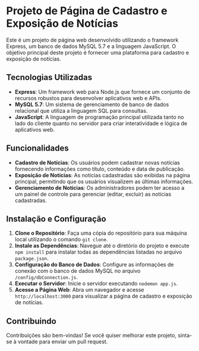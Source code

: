 # Projeto de Página de Cadastro e Exposição de Notícias

Este é um projeto de página web desenvolvido utilizando o framework Express, um banco de dados MySQL 5.7 e a linguagem JavaScript. O objetivo principal deste projeto é fornecer uma plataforma para cadastro e exposição de notícias.

## Tecnologias Utilizadas

- **Express**: Um framework web para Node.js que fornece um conjunto de recursos robustos para desenvolver aplicativos web e APIs.
- **MySQL 5.7**: Um sistema de gerenciamento de banco de dados relacional que utiliza a linguagem SQL para consultas.
- **JavaScript**: A linguagem de programação principal utilizada tanto no lado do cliente quanto no servidor para criar interatividade e lógica de aplicativos web.

## Funcionalidades

- **Cadastro de Notícias**: Os usuários podem cadastrar novas notícias fornecendo informações como título, conteúdo e data de publicação.
- **Exposição de Notícias**: As notícias cadastradas são exibidas na página principal, permitindo que os usuários visualizem as últimas informações.
- **Gerenciamento de Notícias**: Os administradores podem ter acesso a um painel de controle para gerenciar (editar, excluir) as notícias cadastradas.

## Instalação e Configuração

1. **Clone o Repositório**: Faça uma cópia do repositório para sua máquina local utilizando o comando `git clone`.
2. **Instale as Dependências**: Navegue até o diretório do projeto e execute `npm install` para instalar todas as dependências listadas no arquivo `package.json`.
3. **Configuração do Banco de Dados**: Configure as informações de conexão com o banco de dados MySQL no arquivo `/config/dbConnection.js`.
4. **Executar o Servidor**: Inicie o servidor executando `nodemon app.js`.
5. **Acesse a Página Web**: Abra um navegador e acesse `http://localhost:3000` para visualizar a página de cadastro e exposição de notícias.

## Contribuindo

Contribuições são bem-vindas! Se você quiser melhorar este projeto, sinta-se à vontade para enviar um pull request.
